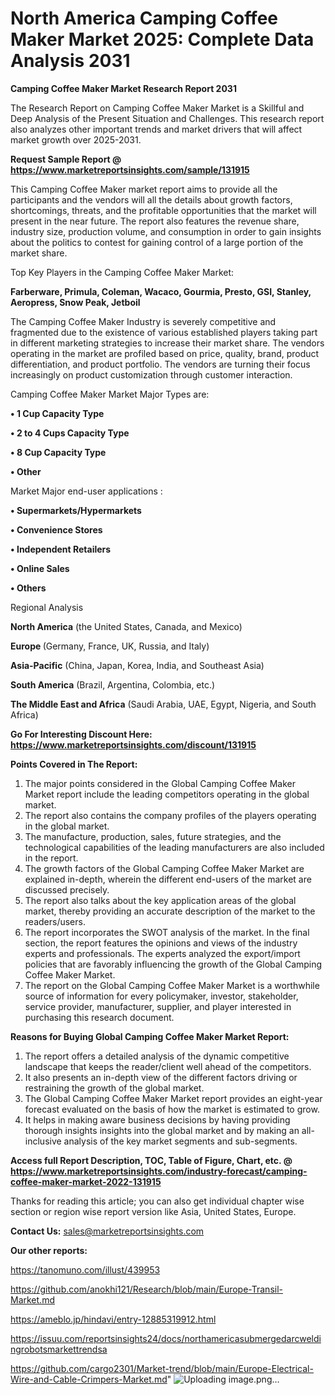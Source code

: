 # North America Camping Coffee Maker Market 2025: Complete Data Analysis 2031

<strong>Camping Coffee Maker Market Research Report 2031</strong>

The Research Report on Camping Coffee Maker Market is a Skillful and Deep Analysis of the Present Situation and Challenges. This research report also analyzes other important trends and market drivers that will affect market growth over 2025-2031.

<strong>Request Sample Report @ <a href=https://www.marketreportsinsights.com/sample/131915>https://www.marketreportsinsights.com/sample/131915</a></strong>

This Camping Coffee Maker market report aims to provide all the participants and the vendors will all the details about growth factors, shortcomings, threats, and the profitable opportunities that the market will present in the near future. The report also features the revenue share, industry size, production volume, and consumption in order to gain insights about the politics to contest for gaining control of a large portion of the market share.

Top Key Players in the Camping Coffee Maker Market:

<strong>Farberware, Primula, Coleman, Wacaco, Gourmia, Presto, GSI, Stanley, Aeropress, Snow Peak, Jetboil</strong>

The Camping Coffee Maker Industry is severely competitive and fragmented due to the existence of various established players taking part in different marketing strategies to increase their market share. The vendors operating in the market are profiled based on price, quality, brand, product differentiation, and product portfolio. The vendors are turning their focus increasingly on product customization through customer interaction.

Camping Coffee Maker Market Major Types are:

<strong>• 1 Cup Capacity Type

• 2 to 4 Cups Capacity Type

• 8 Cup Capacity Type

• Other</strong>

Market Major end-user applications :

<strong>• Supermarkets/Hypermarkets

• Convenience Stores

• Independent Retailers

• Online Sales

• Others</strong>

Regional Analysis

</u><strong><b>North America</b></strong> (the United States, Canada, and Mexico)

<strong><b>Europe </b></strong>(Germany, France, UK, Russia, and Italy)

<strong><b>Asia-Pacific</b></strong> (China, Japan, Korea, India, and Southeast Asia)

<strong><b>South America</b></strong> (Brazil, Argentina, Colombia, etc.)

<strong><b>The Middle East and Africa</b></strong> (Saudi Arabia, UAE, Egypt, Nigeria, and South Africa)

<strong>Go For Interesting Discount Here: <a href=https://www.marketreportsinsights.com/discount/131915>https://www.marketreportsinsights.com/discount/131915</a></strong>

<strong>Points Covered in The Report:</strong>
<ol>
  <li>The major points considered in the Global Camping Coffee Maker Market report include the leading competitors operating in the global market.</li>
  <li>The report also contains the company profiles of the players operating in the global market.</li>
  <li>The manufacture, production, sales, future strategies, and the technological capabilities of the leading manufacturers are also included in the report.</li>
  <li>The growth factors of the Global Camping Coffee Maker Market are explained in-depth, wherein the different end-users of the market are discussed precisely.</li>
  <li>The report also talks about the key application areas of the global market, thereby providing an accurate description of the market to the readers/users.</li>
  <li>The report incorporates the SWOT analysis of the market. In the final section, the report features the opinions and views of the industry experts and professionals. The experts analyzed the export/import policies that are favorably influencing the growth of the Global Camping Coffee Maker Market.</li>
  <li>The report on the Global Camping Coffee Maker Market is a worthwhile source of information for every policymaker, investor, stakeholder, service provider, manufacturer, supplier, and player interested in purchasing this research document.</li>
</ol>
<strong>Reasons for Buying Global Camping Coffee Maker Market Report:</strong>

<ol>
  <li>The report offers a detailed analysis of the dynamic competitive landscape that keeps the reader/client well ahead of the competitors.</li>
  <li>It also presents an in-depth view of the different factors driving or restraining the growth of the global market.</li>
  <li>The Global Camping Coffee Maker Market report provides an eight-year forecast evaluated on the basis of how the market is estimated to grow.</li>
  <li>It helps in making aware business decisions by having providing thorough insights insights into the global market and by making an all-inclusive analysis of the key market segments and sub-segments.</li>
</ol>
<strong>Access full Report Description, TOC, Table of Figure, Chart, etc. @ <a href=https://www.marketreportsinsights.com/industry-forecast/camping-coffee-maker-market-2022-131915>https://www.marketreportsinsights.com/industry-forecast/camping-coffee-maker-market-2022-131915</a></strong>


Thanks for reading this article; you can also get individual chapter wise section or region wise report version like Asia, United States, Europe.

<strong>Contact Us:</strong>
sales@marketreportsinsights.com

<strong>Our other reports:</strong>

<a href=https://tanomuno.com/illust/439953>https://tanomuno.com/illust/439953</a>

<a href=https://github.com/anokhi121/Research/blob/main/Europe-Transil-Market.md>https://github.com/anokhi121/Research/blob/main/Europe-Transil-Market.md</a>

<a href=https://ameblo.jp/hindavi/entry-12885319912.html>https://ameblo.jp/hindavi/entry-12885319912.html</a>

<a href=https://issuu.com/reportsinsights24/docs/northamericasubmergedarcweldingrobotsmarkettrendsa>https://issuu.com/reportsinsights24/docs/northamericasubmergedarcweldingrobotsmarkettrendsa</a>

<a href=https://github.com/cargo2301/Market-trend/blob/main/Europe-Electrical-Wire-and-Cable-Crimpers-Market.md>https://github.com/cargo2301/Market-trend/blob/main/Europe-Electrical-Wire-and-Cable-Crimpers-Market.md</a>"
![Uploading image.png…]()
